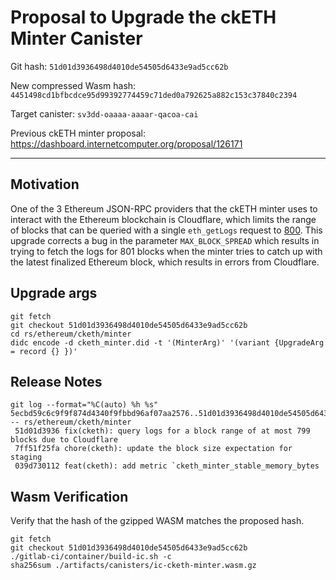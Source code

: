 # Proposal to Upgrade the ckETH Minter Canister

Git hash: `51d01d3936498d4010de54505d6433e9ad5cc62b`

New compressed Wasm hash: `4451498cd1bfbcdce95d99392774459c71ded0a792625a882c153c37840c2394`

Target canister: `sv3dd-oaaaa-aaaar-qacoa-cai`

Previous ckETH minter proposal: https://dashboard.internetcomputer.org/proposal/126171

---

## Motivation

One of the 3 Ethereum JSON-RPC providers that the ckETH minter uses to interact with the Ethereum blockchain is Cloudflare, which limits the range of blocks that can be queried with a single `eth_getLogs` request to [800](https://developers.cloudflare.com/web3/ethereum-gateway/reference/supported-api-methods/). This upgrade corrects a bug in the parameter `MAX_BLOCK_SPREAD` which results in trying to fetch the logs for 801 blocks when the minter tries to catch up with the latest finalized Ethereum block, which results in errors from Cloudflare.

## Upgrade args

```
git fetch
git checkout 51d01d3936498d4010de54505d6433e9ad5cc62b
cd rs/ethereum/cketh/minter
didc encode -d cketh_minter.did -t '(MinterArg)' '(variant {UpgradeArg = record {} })'
```

## Release Notes

```
git log --format="%C(auto) %h %s" 5ecbd59c6c9f9f874d4340f9fbbd96af07aa2576..51d01d3936498d4010de54505d6433e9ad5cc62b -- rs/ethereum/cketh/minter
 51d01d3936 fix(cketh): query logs for a block range of at most 799 blocks due to Cloudflare
 7ff51f25fa chore(cketh): update the block size expectation for staging
 039d730112 feat(cketh): add metric `cketh_minter_stable_memory_bytes
```

## Wasm Verification

Verify that the hash of the gzipped WASM matches the proposed hash.

```
git fetch
git checkout 51d01d3936498d4010de54505d6433e9ad5cc62b
./gitlab-ci/container/build-ic.sh -c
sha256sum ./artifacts/canisters/ic-cketh-minter.wasm.gz
```
